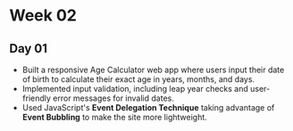 # Week 02
## Day 01

- Built a responsive Age Calculator web app where users input their date of birth to calculate their exact age in years, months, and days.
- Implemented input validation, including leap year checks and user-friendly error messages for invalid dates.
- Used JavaScript's **Event Delegation Technique** taking advantage of **Event Bubbling** to make the site more lightweight.
